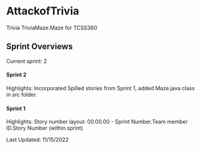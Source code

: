 # AttackofTrivia
Trivia TriviaMaze.Maze for TCSS360

## Sprint Overviews
Current sprint: 2



#### Sprint 2
Highlights:
Incorporated Spilled stories from Sprint 1, added Maze.java class in src folder.


#### Sprint 1
Highlights:
Story number layout: 00.00.00 - Sprint Number.Team member ID.Story Number (within sprint)




Last Updated: 11/15/2022

